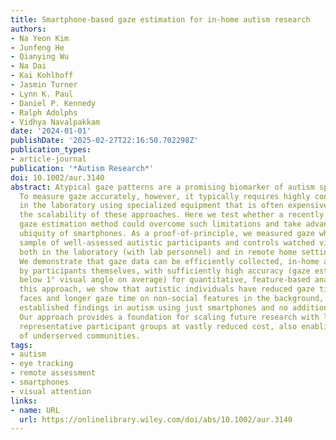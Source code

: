 ```yaml
---
title: Smartphone-based gaze estimation for in-home autism research
authors:
- Na Yeon Kim
- Junfeng He
- Qianying Wu
- Na Dai
- Kai Kohlhoff
- Jasmin Turner
- Lynn K. Paul
- Daniel P. Kennedy
- Ralph Adolphs
- Vidhya Navalpakkam
date: '2024-01-01'
publishDate: '2025-02-27T22:16:50.702298Z'
publication_types:
- article-journal
publication: '*Autism Research*'
doi: 10.1002/aur.3140
abstract: Atypical gaze patterns are a promising biomarker of autism spectrum disorder.
  To measure gaze accurately, however, it typically requires highly controlled studies
  in the laboratory using specialized equipment that is often expensive, thereby limiting
  the scalability of these approaches. Here we test whether a recently developed smartphone-based
  gaze estimation method could overcome such limitations and take advantage of the
  ubiquity of smartphones. As a proof-of-principle, we measured gaze while a small
  sample of well-assessed autistic participants and controls watched videos on a smartphone,
  both in the laboratory (with lab personnel) and in remote home settings (alone).
  We demonstrate that gaze data can be efficiently collected, in-home and longitudinally
  by participants themselves, with sufficiently high accuracy (gaze estimation error
  below 1° visual angle on average) for quantitative, feature-based analysis. Using
  this approach, we show that autistic individuals have reduced gaze time on human
  faces and longer gaze time on non-social features in the background, thereby reproducing
  established findings in autism using just smartphones and no additional hardware.
  Our approach provides a foundation for scaling future research with larger and more
  representative participant groups at vastly reduced cost, also enabling better inclusion
  of underserved communities.
tags:
- autism
- eye tracking
- remote assessment
- smartphones
- visual attention
links:
- name: URL
  url: https://onlinelibrary.wiley.com/doi/abs/10.1002/aur.3140
---
```

